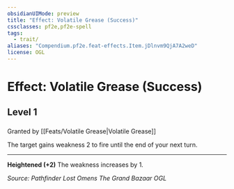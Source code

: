 ```yaml
---
obsidianUIMode: preview
title: "Effect: Volatile Grease (Success)"
cssclasses: pf2e,pf2e-spell
tags:
  - trait/
aliases: "Compendium.pf2e.feat-effects.Item.jDlnvm9QjA7A2weD"
license: OGL
---
```

# Effect: Volatile Grease (Success)
## Level 1
### 






Granted by [[Feats/Volatile Grease|Volatile Grease]]

The target gains weakness 2 to fire until the end of your next turn.

* * *

**Heightened (+2)** The weakness increases by 1.

*Source: Pathfinder Lost Omens The Grand Bazaar*
*OGL*